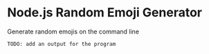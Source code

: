 # Node.js Random Emoji Generator

Generate random emojis on the command line

```bash
TODO: add an output for the program

```
